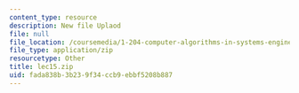 ```yaml
---
content_type: resource
description: New file Uplaod
file: null
file_location: /coursemedia/1-204-computer-algorithms-in-systems-engineering-spring-2010/fada838b3b239f34ccb9ebbf5208b887_lec15.zip
file_type: application/zip
resourcetype: Other
title: lec15.zip
uid: fada838b-3b23-9f34-ccb9-ebbf5208b887
---
```

